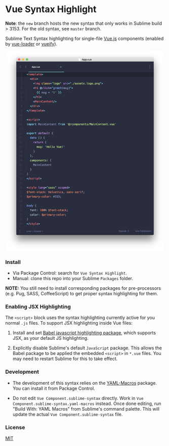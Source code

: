 # Vue Syntax Highlight

**Note**: the `new` branch hosts the new syntax that only works in Sublime build > 3153. For the old syntax, see `master` branch.

Sublime Text Syntax highlighting for single-file [Vue.js](http://vuejs.org) components (enabled by [vue-loader](https://github.com/vuejs/vue-loader) or [vueify](https://github.com/vuejs/vueify)).

<p align="center">
  <img width="809px" src="https://raw.githubusercontent.com/vuejs/vue-syntax-highlight/new/samples/screenshot.png">
</p>

### Install

- Via Package Control: search for `Vue Syntax Highlight`.
- Manual: clone this repo into your Sublime `Packages` folder.

**NOTE:** You still need to install corresponding packages for pre-processors (e.g. Pug, SASS, CoffeeScript) to get proper syntax highlighting for them.

### Enabling JSX Highlighting

The `<script>` block uses the syntax highlighting currently active for you normal `.js` files. To support JSX highlighting inside Vue files:

1. Install and set [Babel javascript highlighting package](https://packagecontrol.io/packages/Babel), which supports JSX, as your default JS highlighting.

2. Explicitly disable Sublime's default `JavaScript` package. This allows the Babel package to be applied the embedded `<script>` in `*.vue` files. You may need to restart Sublime for this to take effect.

### Development

- The development of this syntax relies on the [YAML-Macros](https://github.com/Thom1729/YAML-Macros) package. You can install it from Package Control.

- Do not edit `Vue Component.sublime-syntax` directly. Work in `Vue Component.sublime-syntax.yaml-macros` instead. Once done editing, run "Build With: YAML Macros" from Sublime's command palette. This will update the actual `Vue Component.sublime-syntax` file.

### License

[MIT](http://opensource.org/licenses/MIT)
